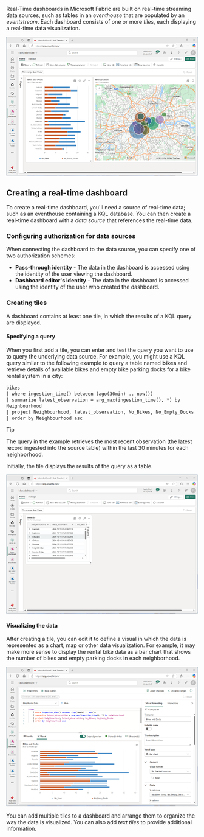 Real-Time dashboards in Microsoft Fabric are built on real-time streaming data sources, such as tables in an *eventhouse* that are populated by an *eventstream*. Each dashboard consists of one or more *tiles*, each displaying a real-time data visualization.

![Screenshot of a real-time dashboard.](../media/dashboard.png)

## Creating a real-time dashboard

To create a real-time dashboard, you'll need a source of real-time data; such as an eventhouse containing a KQL database. You can then create a real-time dashboard with a *data source* that references the real-time data.

### Configuring authorization for data sources

When connecting the dashboard to the data source, you can specify one of two authorization schemes:

- **Pass-through identity** - The data in the dashboard is accessed using the identity of the user viewing the dashboard.
- **Dashboard editor's identity** - The data in the dashboard is accessed using the identity of the user who created the dashboard.

### Creating tiles

A dashboard contains at least one tile, in which the results of a KQL query are displayed.

#### Specifying a query

When you first add a tile, you can enter and test the query you want to use to query the underlying data source. For example, you might use a KQL query similar to the following example to query a table named **bikes** and retrieve details of available bikes and empty bike parking docks for a bike rental system in a city:

```kql
bikes
| where ingestion_time() between (ago(30min) .. now())
| summarize latest_observation = arg_max(ingestion_time(), *) by Neighbourhood
| project Neighbourhood, latest_observation, No_Bikes, No_Empty_Docks
| order by Neighbourhood asc
```

> [!TIP]
> The query in the example retrieves the most recent observation (the latest record ingested into the source table) within the last 30 minutes for each neighborhood.

Initially, the tile displays the results of the query as a table.

![Screenshot of a dashboard with a tile containing a table.](../media/tile-table.png)

#### Visualizing the data

After creating a tile, you can edit it to define a visual in which the data is represented as a chart, map or other data visualization. For example, it may make more sense to display the rental bike data as a bar chart that shows the number of bikes and empty parking docks in each neighborhood.

![Screenshot of a tile being edited to include a bar chart.](../media/tile-bar-chart.png)

You can add multiple tiles to a dashboard and arrange them to organize the way the data is visualized. You can also add *text tiles* to provide additional information.
